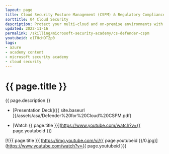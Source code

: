 ```yaml
---
layout: page
title: Cloud Security Posture Management (CSPM) & Regulatory Compliance in Microsoft Defender for Cloud
sorttitle: 04 Cloud Security
description: Protect your multi-cloud and on-premise environments with Defender for Cloud's CSPM capabilities, including analysis of the Secure Score, compliance assessments, and Azure Security Benchmark, along with security posture and regulatory compliance demos. for deep-dive technical learning.
updated: 2022-11-16
permalink: /skilling/microsoft-security-academy/cs-defender-cspm
youtubeid: o1THcHOT2p0
tags: 
- azure
- academy content
- microsoft security academy
- cloud security
---
```


# {{ page.title }}

{{ page.description }}

* [Presentation Deck]({{ site.baseurl }}/assets/asa/Defender%20for%20Cloud%20CSPM.pdf)

* [Watch {{ page.title }}](https://www.youtube.com/watch?v={{ page.youtubeid }})

[![{{ page.title }}](https://img.youtube.com/vi/{{ page.youtubeid }}/0.jpg)](https://www.youtube.com/watch?v={{ page.youtubeid }})
